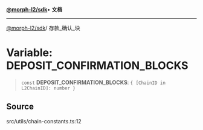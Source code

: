 [**@morph-l2/sdk**](../globals.md)• **文档**

***

[@morph-l2/sdk](../globals.md)/ 存款\_确认\_块

# Variable: DEPOSIT\_CONFIRMATION\_BLOCKS

>`const` **DEPOSIT\_CONFIRMATION\_BLOCKS**: `{ [ChainID in L2ChainID]: number }`

## Source

src/utils/chain-constants.ts:12
